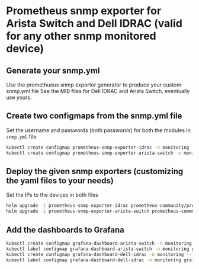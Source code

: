 # Prometheus snmp exporter for Arista Switch and Dell IDRAC (valid for any other snmp monitored device)

## Generate your snmp.yml

Use the promethueus snmp exporter generator to produce your custom snmp.yml file
See the MIB files for Dell IDRAC and Arista Switch, eventually use yours.

## Create two configmaps from the snmp.yml file

Set the username and passwords (both passwords) for both the modules in `snmp.yml` file

```bash
kubectl create configmap prometheus-snmp-exporter-idrac -n monitoring --from-file snmp.yml
kubectl create configmap prometheus-snmp-exporter-arista-switch -n monitoring --from-file snmp.yml
```

## Deploy the given snmp exporters (customizing the yaml files to your needs)

Set the IPs to the devices in both files

```bash
helm upgrade -i prometheus-snmp-exporter-idrac prometheus-community/prometheus-snmp-exporter -f snmp-exporter-idrac.yaml -n monitoring
helm upgrade -i prometheus-snmp-exporter-arista-switch prometheus-community/prometheus-snmp-exporter -f snmp-exporter-arista-switch.yaml -n monitoring
```

## Add the dashboards to Grafana

```bash
kubectl create configmap grafana-dashboard-arista-switch -n monitoring --from-file=grafana-arista.json
kubectl label configmap grafana-dashboard-arista-switch -n monitoring grafana_dashboard="1"
kubectl create configmap grafana-dashboard-dell-idrac -n monitoring --from-file=grafana-idrac.json
kubectl label configmap grafana-dashboard-dell-idrac -n monitoring grafana_dashboard="1"
```
